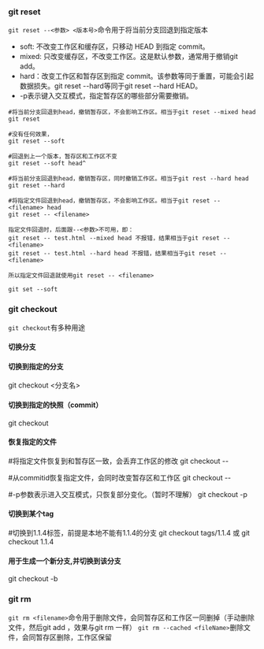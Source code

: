 ### git reset
`git reset --<参数> <版本号>`命令用于将当前分支回退到指定版本
- soft: 不改变工作区和缓存区，只移动 HEAD 到指定 commit。
- mixed: 只改变缓存区，不改变工作区。这是默认参数，通常用于撤销git add。
- hard：改变工作区和暂存区到指定 commit。该参数等同于重置，可能会引起数据损失。git reset --hard等同于git reset --hard HEAD。
- -p表示键入交互模式，指定暂存区的哪些部分需要撤销。
```
#将当前分支回退到head，撤销暂存区，不会影响工作区。相当于git reset --mixed head
git reset 

#没有任何效果，
git reset --soft

#回退到上一个版本，暂存区和工作区不变
git reset --soft head^ 

#将当前分支回退到head，撤销暂存区，同时撤销工作区。相当于git rest --hard head
git reset --hard

#将指定文件回退到head，撤销暂存区，不会影响工作区。相当于git reset -- <filename> head
git reset -- <filename>

指定文件回退时，后面跟--<参数>不可用，即：
git reset -- test.html --mixed head 不报错，结果相当于git reset -- <filename>
git reset -- test.html --hard head 不报错，结果相当于git reset -- <filename>

所以指定文件回退就使用git reset -- <filename>

git set --soft 
```
### git checkout
`git checkout`有多种用途
#### 切换分支
#### 切换到指定的分支
git checkout <分支名>

#### 切换到指定的快照（commit）
git checkout <commitID>

#### 恢复指定的文件
#将指定文件恢复到和暂存区一致，会丢弃工作区的修改
git checkout -- <filename>

#从commitid恢复指定文件，会同时改变暂存区和工作区
git checkout <commitId> -- <filename>

#-p参数表示进入交互模式，只恢复部分变化。（暂时不理解）
git checkout -p


#### 切换到某个tag
#切换到1.1.4标签，前提是本地不能有1.1.4的分支
git checkout tags/1.1.4 或 git checkout 1.1.4

#### 用于生成一个新分支,并切换到该分支
git checkout -b <newname>

### git rm
`git rm <filename>`命令用于删除文件，会同暂存区和工作区一同删掉（手动删除文件，然后git add <filename>，效果与git rm <filename>一样）
`git rm --cached <fileName>`删除文件，会同暂存区删除，工作区保留



